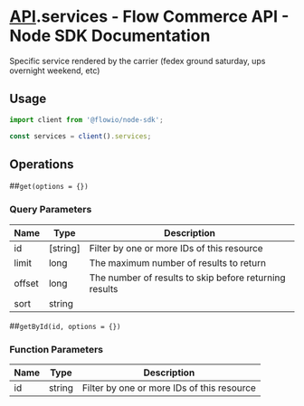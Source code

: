 # [API](README.md).services - Flow Commerce API - Node SDK Documentation

Specific service rendered by the carrier (fedex ground saturday, ups overnight weekend, etc)

## Usage

```JavaScript
import client from '@flowio/node-sdk';

const services = client().services;
```

## Operations

##`get(options = {})`


### Query Parameters

| Name  | Type | Description |
| ---- | ---- | ---- |
| id | [string] | Filter by one or more IDs of this resource |
| limit | long | The maximum number of results to return |
| offset | long | The number of results to skip before returning results |
| sort | string |  |

##`getById(id, options = {})`

### Function Parameters

| Name  | Type | Description |
| ---- | ---- | ---- |
| id | string | Filter by one or more IDs of this resource |


